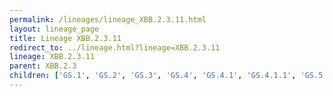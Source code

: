 ```yaml
---
permalink: /lineages/lineage_XBB.2.3.11.html
layout: lineage_page
title: Lineage XBB.2.3.11
redirect_to: ../lineage.html?lineage=XBB.2.3.11
lineage: XBB.2.3.11
parent: XBB.2.3
children: ['GS.1', 'GS.2', 'GS.3', 'GS.4', 'GS.4.1', 'GS.4.1.1', 'GS.5', 'GS.6', 'GS.7', 'GS.7.1', 'GS.8', 'XBB.2.3.11']
---
```

